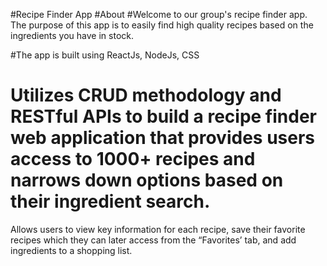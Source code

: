 #Recipe Finder App
#About
#Welcome to our group's recipe finder app. The purpose of this app is to easily find high quality recipes based on the ingredients you have in stock.

#The app is built using ReactJs, NodeJs, CSS
# Utilizes CRUD methodology and RESTful APIs to build a recipe finder web application that provides users access to 1000+ recipes and narrows down options based on their ingredient search.
Allows users to view key information for each recipe, save their favorite recipes which they can later access from the “Favorites’ tab, and add ingredients to a shopping list.
